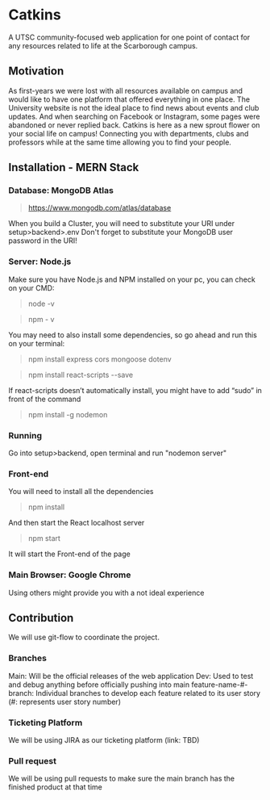 # Catkins
A UTSC community-focused web application for one point of contact for any resources related to life at the Scarborough campus. 

## Motivation
As first-years we were lost with all resources available on campus and would like to have one platform that offered everything in one place. The University website is not the ideal place to find news about events and club updates. And when searching on Facebook or Instagram, some pages were abandoned or never replied back. Catkins is here as a new sprout flower on your social life on campus! Connecting you with departments, clubs and professors while at the same time allowing you to find your people. 

## Installation - MERN Stack
### Database: MongoDB Atlas
> https://www.mongodb.com/atlas/database

When you build a Cluster, you will need to substitute your URI under setup>backend>.env
Don't forget to substitute your MongoDB user password in the URI!

### Server: Node.js
Make sure you have Node.js and NPM installed on your pc, you can check on your CMD:
> node -v

> npm - v

You may need to also install some dependencies, so go ahead and run this on your terminal:
> npm install express cors mongoose dotenv

> npm install react-scripts --save

If react-scripts doesn’t automatically install, you might have to add “sudo” in front of the command

> npm install -g nodemon 

### Running
Go into setup>backend, open terminal and run "nodemon server"

### Front-end
You will need to install all the dependencies 

> npm install

And then start the React localhost server

> npm start

It will start the Front-end of the page

### Main Browser: Google Chrome
Using others might provide you with a not ideal experience

## Contribution
We will use git-flow to coordinate the project. 

### Branches
Main: Will be the official releases of the web application
Dev: Used to test and debug anything before officially pushing into main
feature-name-#-branch: Individual branches to develop each feature related to its user story (#: represents user story number)

### Ticketing Platform
We will be using JIRA as our ticketing platform (link: TBD)

### Pull request
We will be using pull requests to make sure the main branch has the finished product at that time
